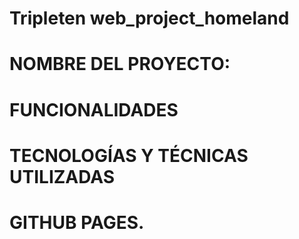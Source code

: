 # Tripleten web_project_homeland

# NOMBRE DEL PROYECTO:

<!-- WEB_PROJECT_HOMELAND -->

# FUNCIONALIDADES

<!-- El proyecto tiene como objetivo realizar prácticas de diseño responsivo con una pagina web.
Posee puntos de ruptura en 544px y 1024px, haciendosé cambios en la tipografía y tamaño de elementos.-->

# TECNOLOGÍAS Y TÉCNICAS UTILIZADAS

<!-- Con el fin de que la página web sea responsiva, se otorgan puntos de ruptura en 544px y 1024px,, ello a manera de que la tipografía, imagen y demás elementos puedan cambiar en sus dimensiones y puedan ser mucho más dinámicos a la hora de que la página web sea vista en diferentes dispositivos.-->

# GITHUB PAGES.

<!--https://kev-torrico.github.io/web_project_homeland/-->

